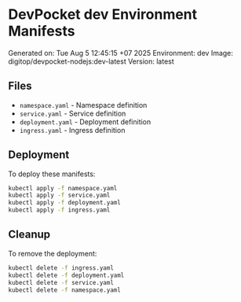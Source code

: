 # DevPocket dev Environment Manifests

Generated on: Tue Aug  5 12:45:15 +07 2025
Environment: dev
Image: digitop/devpocket-nodejs:dev-latest
Version: latest

## Files

- `namespace.yaml` - Namespace definition
- `service.yaml` - Service definition
- `deployment.yaml` - Deployment definition
- `ingress.yaml` - Ingress definition

## Deployment

To deploy these manifests:

```bash
kubectl apply -f namespace.yaml
kubectl apply -f service.yaml
kubectl apply -f deployment.yaml
kubectl apply -f ingress.yaml
```

## Cleanup

To remove the deployment:

```bash
kubectl delete -f ingress.yaml
kubectl delete -f deployment.yaml
kubectl delete -f service.yaml
kubectl delete -f namespace.yaml
```
